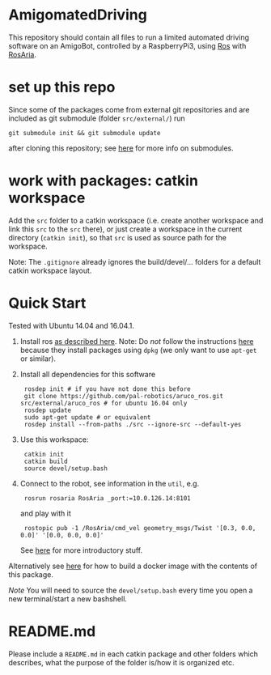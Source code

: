# AmigomatedDriving

This repository should contain all files to run a
limited automated driving software on an AmigoBot,
controlled by a RaspberryPi3, using [Ros](ros.org)
with [RosAria](http://wiki.ros.org/ROSARIA).



# set up this repo

Since some of the packages come from external git repositories and are included
as git submodule (folder `src/external/`) run

    git submodule init && git submodule update

after cloning this repository; see
[here](https://git-scm.com/book/en/v2/Git-Tools-Submodules)
for more info on submodules.


# work with packages: catkin workspace

Add the `src` folder to a catkin workspace (i.e. create another workspace and
link this `src` to the `src` there), or just create a workspace in the current
directory (`catkin init`), so that `src` is used as source path for the
workspace.

Note: The `.gitignore` already ignores the build/devel/... folders for a
default catkin workspace layout.


# Quick Start

Tested with Ubuntu 14.04 and 16.04.1.

1. Install ros [as described here](http://wiki.ros.org/ROS/Installation).
    Note: Do *not* follow the instructions
    [here](http://wiki.ros.org/ROSARIA/Tutorials/How%20to%20use%20ROSARIA)
    because they install packages using `dpkg` (we only want to use `apt-get` or similar).
1. Install all dependencies for this software

        rosdep init # if you have not done this before
        git clone https://github.com/pal-robotics/aruco_ros.git src/external/aruco_ros # for ubuntu 16.04 only
        rosdep update
        sudo apt-get update # or equivalent
        rosdep install --from-paths ./src --ignore-src --default-yes
1. Use this workspace:

        catkin init
        catkin build
        source devel/setup.bash
1. Connect to the robot, see information in the `util`, e.g.

        rosrun rosaria RosAria _port:=10.0.126.14:8101

    and play with it

        rostopic pub -1 /RosAria/cmd_vel geometry_msgs/Twist '[0.3, 0.0, 0.0]' '[0.0, 0.0, 0.0]'
        
    See [here](http://wiki.ros.org/ROSARIA/Tutorials/How%20to%20use%20ROSARIA)
    for more introductory stuff.


Alternatively see [here](https://github.com/kopp/ros-dockers) for how to
build a docker image with the contents of this package.

*Note* You will need to source the `devel/setup.bash` every time you
open a new terminal/start a new bashshell.


# README.md

Please include a `README.md` in each catkin package and other folders which
describes, what the purpose of the folder is/how it is organized etc.
